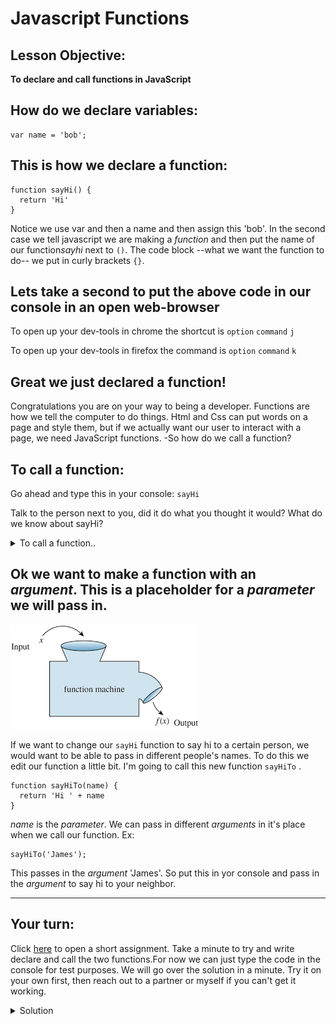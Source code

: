 # Javascript Functions

## Lesson Objective:
**To declare and call functions in JavaScript**

## How do we declare variables:
    var name = 'bob';
## This is how we declare a function:
    function sayHi() {
      return 'Hi'
    }
Notice we use var and then a name and then assign this 'bob'. In the second case we tell javascript we are making a *function* and then put the name of our function*sayhi* next to `()`. The code block  --what we want the function to do-- we put in curly brackets `{}`.
## Lets take a second to put the above code in our console in an open web-browser

To open up your dev-tools in chrome the shortcut is  `option` `command` `j`

To open up your dev-tools in firefox the command is `option` `command` `k`

## Great we just declared a function!
Congratulations you are on your way to being a developer. Functions are how we tell the computer to do things. Html and Css can put words on a page and style them, but if we actually want our user to interact with a page, we need JavaScript functions.
-So how do we call a function?

## To call a function:
Go ahead and type this in your console:
    `sayHi`

Talk to the person next to you, did it do what you thought it would? What do we know about sayHi?
<details>
  <summary>To call a function..</summary>


We need to go ahead and type these all important `( )`  in our code. So now type in `sayHi()` and see what we get
</details>

## Ok we want to make a function with an *argument*. This is a placeholder for a *parameter* we will pass in.
![image of function diagram](function.png)

If we want to change our `sayHi` function to say hi to a certain person, we would want to be able to pass in different people's names. To do this we edit our function a little bit. I'm going to call this new function `sayHiTo` .
    
    function sayHiTo(name) {
      return 'Hi ' + name
    }

*name* is the *parameter*. We can pass in different *arguments* in it's place when we call our function.
Ex:

    sayHiTo('James');

This passes in the *argument* 'James'. So put this in yor console and pass in the *argument* to say hi to your neighbor.

---
## Your turn:
Click [here](javascript-functions-assignment.js) to open a short assignment. Take a minute to try and write declare and call the two functions.For now we can just type the code in the console for test purposes. We will go over the solution in a minute. Try it on your own first, then reach out to a partner or myself if you can't get it working. 


<details>
  <summary>Solution</summary>

    // Write a function that has two parameters and sums them together
```javascript
    function addNums(x, y) {
    //write your code here
      return x + y;
    //DON'T forget to return the value
    }


    //call the function with the arguments 3 and 5
    addNums(3, 5)  // returns 8

    //************************************************************
    // Declare a function greetFrom(), that has a parameter name, that then returns 'Greetings from <whatever name is passed in>'
    function greetFrom(name) {
      return 'Greetings from ' + name;
    }

    // Call the function passing in your own name as an argument
    greetFrom('James') // returns 'Greetings from James'
    ```
 </details>


